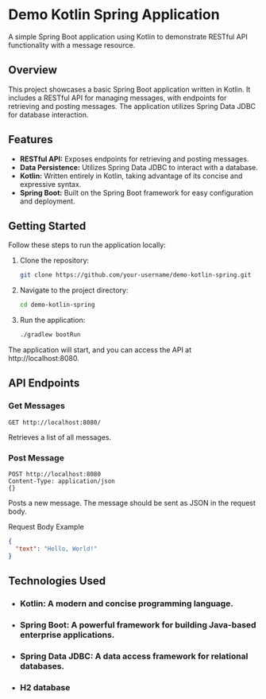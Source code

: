 # Demo Kotlin Spring Application

A simple Spring Boot application using Kotlin to demonstrate RESTful API functionality with a message resource.

## Overview

This project showcases a basic Spring Boot application written in Kotlin. It includes a RESTful API for managing messages, with endpoints for retrieving and posting messages. The application utilizes Spring Data JDBC for database interaction.

## Features

- **RESTful API:** Exposes endpoints for retrieving and posting messages.
- **Data Persistence:** Utilizes Spring Data JDBC to interact with a database.
- **Kotlin:** Written entirely in Kotlin, taking advantage of its concise and expressive syntax.
- **Spring Boot:** Built on the Spring Boot framework for easy configuration and deployment.

## Getting Started

Follow these steps to run the application locally:

1. Clone the repository:

   ```bash
   git clone https://github.com/your-username/demo-kotlin-spring.git
   ```
2. Navigate to the project directory:

   ```bash
   cd demo-kotlin-spring
   ```
3. Run the application:
   ```bash
   ./gradlew bootRun
   ```

The application will start, and you can access the API at http://localhost:8080.

## API Endpoints

### Get Messages
```http
GET http://localhost:8080/
```
Retrieves a list of all messages.

### Post Message
```http
POST http://localhost:8080
Content-Type: application/json
{}
```
Posts a new message. The message should be sent as JSON in the request body.

Request Body Example
```json
{
  "text": "Hello, World!"
}
```

## Technologies Used
- ### Kotlin: A modern and concise programming language.
- ### Spring Boot: A powerful framework for building Java-based enterprise applications.
- ### Spring Data JDBC: A data access framework for relational databases.
- ### H2 database
